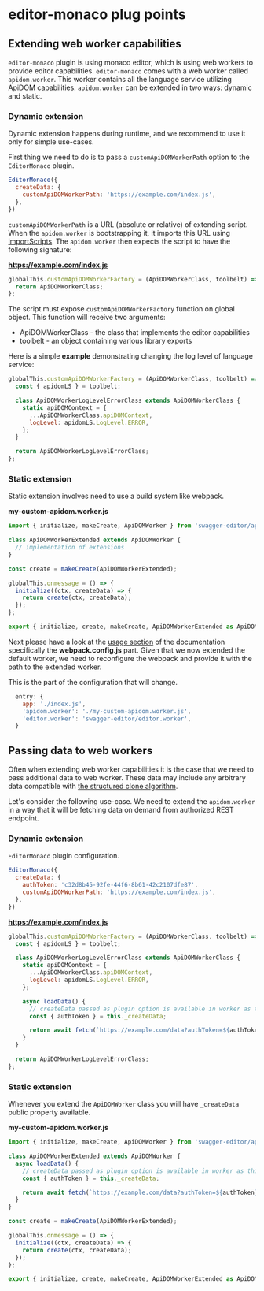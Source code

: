 # editor-monaco plug points

## Extending web worker capabilities

`editor-monaco` plugin is using monaco editor, which is using web workers to provide
editor capabilities. `editor-monaco` comes with a web worker called `apidom.worker`.
This worker contains all the language service utilizing ApiDOM capabilities.
`apidom.worker` can be extended in two ways: dynamic and static.

### Dynamic extension

Dynamic extension happens during runtime, and we recommend to use it only for simple use-cases.

First thing we need to do is to pass a `customApiDOMWorkerPath` option to the `EditorMonaco` plugin.

```js
EditorMonaco({
  createData: {
    customApiDOMWorkerPath: 'https://example.com/index.js',
  },
})
```
`customApiDOMWorkerPath` is a URL (absolute or relative) of extending script. When the `apidom.worker`
is bootstrapping it, it imports this URL using [importScripts](https://developer.mozilla.org/en-US/docs/Web/API/WorkerGlobalScope/importScripts).
The `apidom.worker` then expects the script to have the following signature:

**https://example.com/index.js**

```js
globalThis.customApiDOMWorkerFactory = (ApiDOMWorkerClass, toolbelt) => {
  return ApiDOMWorkerClass;
};
```

The script must expose `customApiDOMWorkerFactory` function on global object. This function will
receive two arguments:

- ApiDOMWorkerClass - the class that implements the editor capabilities
- toolbelt - an object containing various library exports

Here is a simple **example** demonstrating changing the log level of language service:

```js
globalThis.customApiDOMWorkerFactory = (ApiDOMWorkerClass, toolbelt) => {
  const { apidomLS } = toolbelt;

  class ApiDOMWorkerLogLevelErrorClass extends ApiDOMWorkerClass {
    static apiDOMContext = {
      ...ApiDOMWorkerClass.apiDOMContext,
      logLevel: apidomLS.LogLevel.ERROR,
    };
  }

  return ApiDOMWorkerLogLevelErrorClass;
};
```

### Static extension

Static extension involves need to use a build system like webpack.

**my-custom-apidom.worker.js**

```js
import { initialize, makeCreate, ApiDOMWorker } from 'swagger-editor/apidom.worker';

class ApiDOMWorkerExtended extends ApiDOMWorker {
  // implementation of extensions
}

const create = makeCreate(ApiDOMWorkerExtended);

globalThis.onmessage = () => {
  initialize((ctx, createData) => {
    return create(ctx, createData);
  });
};

export { initialize, create, makeCreate, ApiDOMWorkerExtended as ApiDOMWorker };
```

Next please have a look at the [usage section](../../../README.md#usage) of the documentation
specifically the **webpack.config.js** part. Given that we now extended the default worker,
we need to reconfigure the webpack and provide it with the path to the extended worker.

This is the part of the configuration that will change.

```js
  entry: {
    app: './index.js',
    'apidom.worker': './my-custom-apidom.worker.js',
    'editor.worker': 'swagger-editor/editor.worker',
  }
```

## Passing data to web workers

Often when extending web worker capabilities it is the case that we need to pass additional
data to web worker. These data may include any arbitrary data compatible with
[the structured clone algorithm](https://developer.mozilla.org/en-US/docs/Web/API/Web_Workers_API/Structured_clone_algorithm).

Let's consider the following use-case. We need to extend the `apidom.worker` in a way that
it will be fetching data on demand from authorized REST endpoint.

### Dynamic extension

`EditorMonaco` plugin configuration.

```js
EditorMonaco({
  createData: {
    authToken: 'c32d8b45-92fe-44f6-8b61-42c2107dfe87',
    customApiDOMWorkerPath: 'https://example.com/index.js',
  },
})
```

**https://example.com/index.js**

```js
globalThis.customApiDOMWorkerFactory = (ApiDOMWorkerClass, toolbelt) => {
  const { apidomLS } = toolbelt;

  class ApiDOMWorkerLogLevelErrorClass extends ApiDOMWorkerClass {
    static apiDOMContext = {
      ...ApiDOMWorkerClass.apiDOMContext,
      logLevel: apidomLS.LogLevel.ERROR,
    };

    async loadData() {
      // createData passed as plugin option is available in worker as this._createData
      const { authToken } = this._createData;

      return await fetch(`https://example.com/data?authToken=${authToken}`)
    }
  }

  return ApiDOMWorkerLogLevelErrorClass;
};
```

### Static extension

Whenever you extend the `ApiDOMWorker` class you will have `_createData` public property available.

**my-custom-apidom.worker.js**

```js
import { initialize, makeCreate, ApiDOMWorker } from 'swagger-editor/apidom.worker';

class ApiDOMWorkerExtended extends ApiDOMWorker {
  async loadData() {
    // createData passed as plugin option is available in worker as this._createData
    const { authToken } = this._createData;

    return await fetch(`https://example.com/data?authToken=${authToken}`)
  }
}

const create = makeCreate(ApiDOMWorkerExtended);

globalThis.onmessage = () => {
  initialize((ctx, createData) => {
    return create(ctx, createData);
  });
};

export { initialize, create, makeCreate, ApiDOMWorkerExtended as ApiDOMWorker };
```

